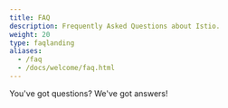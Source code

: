 ```yaml
---
title: FAQ
description: Frequently Asked Questions about Istio.
weight: 20
type: faqlanding
aliases:
  - /faq
  - /docs/welcome/faq.html
---
```


You've got questions? We've got answers!
